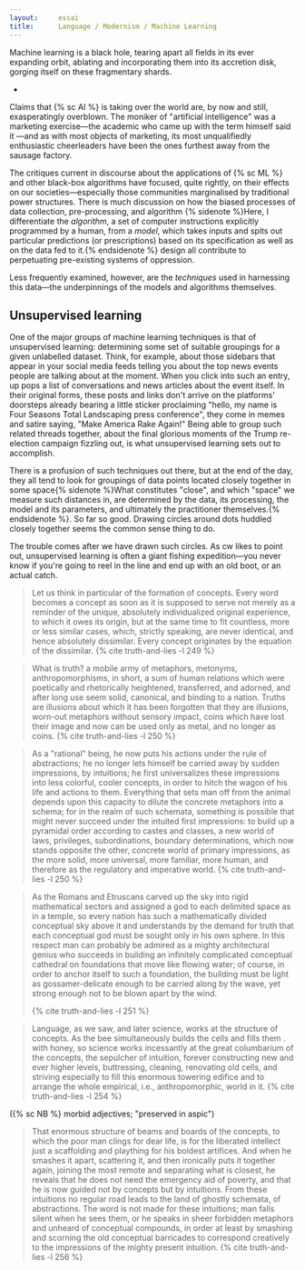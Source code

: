 ```yaml
---
layout:     essai
title:      Language / Modernism / Machine Learning
---
```


<!-- TK: a better title -->

Machine learning is a black hole, tearing apart all fields in its ever
expanding orbit, ablating and incorporating them into its accretion disk,
gorging itself on these fragmentary shards.

-

Claims that {% sc AI %} is taking over the world are, by now and still,
exasperatingly overblown. The moniker of "artificial intelligence" was a
marketing exercise—the academic who came up with the term himself said it <!-- TK:
citation needed -->—and as with most objects of marketing, its most
unqualifiedly enthusiastic cheerleaders have been the ones furthest away from
the sausage factory.

The critiques current in discourse about the applications of {% sc ML %} and other
black-box algorithms have focused, quite rightly, on their effects on our
societies—especially those communities marginalised by traditional power
structures. There is much discussion on how the biased processes of data
collection, pre-processing, and algorithm {% sidenote %}Here, I differentiate
the _algorithm_, a set of computer instructions explicitly programmed by a
human, from a _model_, which takes inputs and spits out particular predictions
(or prescriptions) based on its specification as well as on the data fed to
it.{% endsidenote %} design all contribute to perpetuating pre-existing
systems of oppression.

Less frequently examined, however, are the *techniques* used in harnessing this
data—the underpinnings of the models and algorithms themselves.

## Unsupervised learning

One of the major groups of machine learning techniques is that of unsupervised
learning: determining some set of suitable groupings for a given unlabelled
dataset. Think, for example, about those sidebars that appear in your social
media feeds telling you about the top news events people are talking about at
the moment. When you click into such an entry, up pops a list of conversations
and news articles about the event itself. In their original forms, these posts
and links don't arrive on the platforms' doorsteps already bearing a little
sticker proclaiming "<sc>hello, my name is</sc> Four Seasons Total Landscaping
press conference", they come in memes and satire saying, "Make America Rake
Again!" Being able to group such related threads together, about the final
glorious moments of the Trump re-election campaign fizzling out, is what
unsupervised learning sets out to accomplish.

<!-- setosa illustration -->

There is a profusion of such techniques out there, but at the end of the day,
they all tend to look for groupings of data points located closely together in
some space{% sidenote %}What constitutes "close", and which "space" we measure
such distances in, are determined by the data, its processing, the model and
its parameters, and ultimately the practitioner themselves.{% endsidenote %}.
So far so good. Drawing circles around dots huddled closely together seems the
common sense thing to do.

The trouble comes after we have drawn such circles. As cw likes to point out,
unsupervised learning is often a giant fishing expedition—you never know if
you're going to reel in the line and end up with an old boot, or an actual
catch. <!-- more elaboration and examples -->

> Let us think in particular of the formation of concepts. Every word becomes a
> concept as soon as it is supposed to serve not merely as a reminder of the
> unique, absolutely individualized original experience, to which it owes
> its origin, but at the same time to fit countless, more or less similar
> cases, which, strictly speaking, are never identical, and hence absolutely
> dissimilar. Every concept originates by the equation of the dissimilar.
> {% cite truth-and-lies -l 249 %}

> What is truth? a mobile army of metaphors, metonyms, anthropomorphisms, in
> short, a sum of human relations which were poetically and rhetorically
> heightened, transferred, and adorned, and after long use seem solid,
> canonical, and binding to a nation. Truths are illusions about which it has
> been forgotten that they are illusions, worn-out metaphors without sensory
> impact, coins which have lost their image and now can be used only as metal,
> and no longer as coins.
> {% cite truth-and-lies -l 250 %}

> As a "rational" being, he now puts his actions under the rule of
> abstractions; he no longer lets himself be carried away by sudden
> impressions, by intuitions; he first universalizes these impressions into
> less colorful, cooler concepts, in order to hitch the wagon of his life and
> actions to them. Everything that sets man off from the animal depends upon
> this capacity to dilute the concrete metaphors into a schema; for in the
> realm of such schemata, something is possible that might never succeed under
> the intuited first impressions: to build up a pyramidal order according to
> castes and classes, a new world of laws, privileges, subordinations,
> boundary determinations, which now stands opposite the other, concrete world
> of primary impressions, as the more solid, more universal, more familiar,
> more human, and therefore as the regulatory and imperative world.
> {% cite truth-and-lies -l 250 %}

> As the Romans and Etruscans carved up the sky into rigid mathematical
> sectors and assigned a god to each delimited space as in a temple, so every
> nation has such a mathematically divided conceptual sky above it and
> understands by the demand for truth that each conceptual god must be sought
> only in his own sphere. In this respect man can probably be admired as a
> mighty architectural genius who succeeds in building an infinitely
> complicated conceptual cathedral on foundations that move like flowing
> water; of course, in order to anchor itself to such a foundation, the
> building must be light as gossamer-delicate enough to be carried along by
> the wave, yet strong enough not to be blown apart by the wind.
> 
> {% cite truth-and-lies -l 251 %}

> Language, as we saw, and later science, works at the structure of concepts.
> As the bee simultaneously builds the cells and fills them . with honey, so
> science works incessantly at the great columbarium of the concepts, the
> sepulcher of intuition, forever constructing new and ever higher levels,
> buttressing, cleaning, renovating old cells, and striving especially to
> fill this enormous towering edifice and to arrange the whole empirical,
> i.e., anthropomorphic, world in it.
> {% cite truth-and-lies -l 254 %}
 
({% sc NB %} morbid adjectives; "preserved in aspic")

> That enormous structure of beams and boards of the concepts, to which the
> poor man clings for dear life, is for the liberated intellect just a
> scaffolding and plaything for his boldest artifices. And when he smashes it
> apart, scattering it, and then ironically puts it together again, joining
> the most remote and separating what is closest, he reveals that he does not
> need the emergency aid of poverty, and that he is now guided not by concepts
> but by intuitions. From these intuitions no regular road leads to the land
> of ghostly schemata, of abstractions. The word is not made for these
> intuitions; man falls silent when he sees them, or he speaks in sheer
> forbidden metaphors and unheard of conceptual compounds, in order at least
> by smashing and scorning the old conceptual barricades to correspond
> creatively to the impressions of the mighty present intuition.
> {% cite truth-and-lies -l 256 %}

